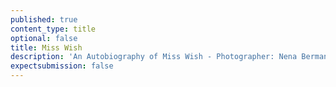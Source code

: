 ```yaml
---
published: true
content_type: title
optional: false
title: Miss Wish
description: 'An Autobiography of Miss Wish - Photographer: Nena Berman, Subject: Kimberly Wish, Audience: TBC, Expert context: Dr Carl Hart'
expectsubmission: false
---
```


